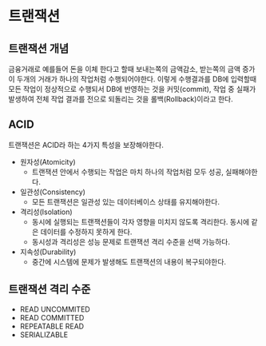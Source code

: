 # 트랜잭션

## 트랜잭션 개념
<p>
금융거래로 예를들어 돈을 이체 한다고 할때 보내는쪽의 금액감소, 받는쪽의 금액 증가 이 두개의 거래가 하나의 작업처럼 수행되어야한다. 이렇게 수행결과를 DB에 입력할때 모든 작업이 정상적으로 수행되서 DB에 반영하는 것을 커밋(commit), 작업 중 실패가 발생하여 전체 작업 결과를 전으로 되돌리는 것을 롤백(Rollback)이라고 한다.
</p>


## ACID
트랜잭션은 ACID라 하는 4가지 특성을 보장해야한다. 
* 원자성(Atomicity)
    * 트랜잭션 안에서 수행되는 작업은 마치 하나의 작업처럼 모두 성공, 실패해야한다.
* 일관성(Consistency)
    * 모든 트랜잭션은 일관성 있는 데이터베이스 상태를 유지해야한다.
* 격리성(Isolation)
    * 동시에 실행되는 트랜잭션들이 각자 영향을 미치지 않도록 격리한다. 동시에 같은 데이터를 수정하지 못하게 한다. 
    * 동시성과 격리성은 성능 문제로 트랜잭션 격리 수준을 선택 가능하다.
* 지속성(Durability)
    * 중간에 시스템에 문제가 발생해도 트랜잭션의 내용이 복구되야한다. 

## 트랜잭션 격리 수준
* READ UNCOMMITED
* READ COMMITTED
* REPEATABLE READ
* SERIALIZABLE

